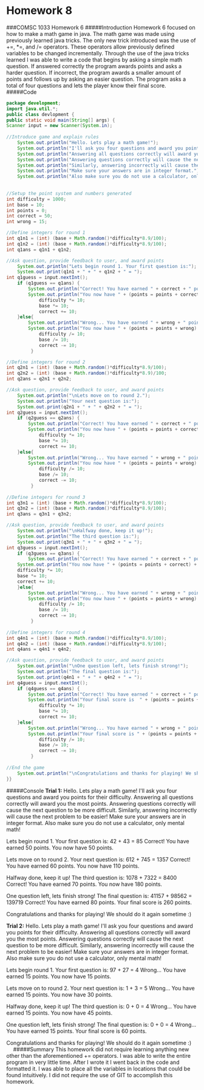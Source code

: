# Homework 8

###COMSC 1033 Homework 6
#####Introduction
	Homework 6 focused on how to make a math game in java. The math game was made using previously learned java
	tricks. The only new trick introduced was the use of +=, *=, and /= operators. These operators allow 
	previously defined variables to be changed incrementally. Through the use of the java tricks learned I was
	able to write a code that begins by asking a simple math question. If answered correctly the program awards
	points and asks a harder question. If incorrect, the program awards a smaller amount of points and follows 
	up by asking an easier question. The program asks a total of four questions and lets the player know their 
	final score.
#####Code
```java
package development;
import java.util.*;
public class devlopment {
public static void main(String[] args) {
Scanner input = new Scanner(System.in);
	
//Introduce game and explain rules	
	System.out.println("Hello. Lets play a math game!");
	System.out.println("I'll ask you four questions and award you points for their difficulty.");
	System.out.println("Answering all questions correctly will award you the most points.");
	System.out.println("Answering questions correctly will cause the next question to be more difficult.");
	System.out.println("Similarly, answering incorrectly will cause the next problem to be easier!");
	System.out.println("Make sure your answers are in integer format.");
	System.out.println("Also make sure you do not use a calculator, only mental math!\n");
	
	
//Setup the point system and numbers generated
int difficulty = 1000;
int base = 10;
int points = 0;
int correct = 50;
int wrong = 15;

//Define integers for round 1
int q1n1 = (int) (base + Math.random()*difficulty*8.9/100);
int q1n2 = (int) (base + Math.random()*difficulty*8.9/100);
int q1ans = q1n1 + q1n2;

//Ask question, provide feedback to user, and award points
	System.out.println("Lets begin round 1. Your first question is:");
	System.out.print(q1n1 + " + " + q1n2 + " = ");
int q1guess = input.nextInt();
	if (q1guess == q1ans) {
		System.out.println("Correct! You have earned " + correct + " points.");
		System.out.println("You now have " + (points = points + correct) + " points.");
			difficulty *= 10;
			base *= 10;
			correct += 10;
	}else{
		System.out.println("Wrong... You have earned " + wrong + " points.");
		System.out.println("You now have " + (points = points + wrong) + " points.");
			difficulty /= 10;
			base /= 10;
			correct -= 10;
		 }

//Define integers for round 2
int q2n1 = (int) (base + Math.random()*difficulty*8.9/100);
int q2n2 = (int) (base + Math.random()*difficulty*8.9)/100;
int q2ans = q2n1 + q2n2;

//Ask question, provide feedback to user, and award points
	System.out.println("\nLets move on to round 2.");
	System.out.println("Your next question is:");
	System.out.print(q2n1 + " + " + q2n2 + " = ");
int q2guess = input.nextInt();
	if (q2guess == q2ans) {
		System.out.println("Correct! You have earned " + correct + " points.");
		System.out.println("You now have " + (points = points + correct) + " points.");
			difficulty *= 10;
			base *= 10;
			correct += 10;
	}else{
		System.out.println("Wrong... You have earned " + wrong + " points.");
		System.out.println("You now have " + (points = points + wrong) + " points.");
			difficulty /= 10;
			base /= 10;
			correct -= 10;
		 }
		 
//Define integers for round 3
int q3n1 = (int) (base + Math.random()*difficulty*8.9/100);
int q3n2 = (int) (base + Math.random()*difficulty*8.9/100);
int q3ans = q3n1 + q3n2;

//Ask question, provide feedback to user, and award points
	System.out.println("\nHalfway done, keep it up!");
	System.out.println("The third question is:");
	System.out.print(q3n1 + " + " + q3n2 + " = ");
int q3guess = input.nextInt();
	if (q3guess == q3ans) {
		System.out.println("Correct! You have earned " + correct + " points.");
	System.out.println("You now have " + (points = points + correct) + " points.");
	difficulty *= 10;
	base *= 10;
	correct += 10;
	}else{
		System.out.println("Wrong... You have earned " + wrong + " points.");
		System.out.println("You now have " + (points = points + wrong) + " points.");
			difficulty /= 10;
			base /= 10;
			correct -= 10;
		 }
	
//Define integers for round 4	
int q4n1 = (int) (base + Math.random()*difficulty*8.9/100);
int q4n2 = (int) (base + Math.random()*difficulty*8.9/100);
int q4ans = q4n1 + q4n2;

//Ask question, provide feedback to user, and award points
	System.out.println("\nOne question left, lets finish strong!");
	System.out.println("The final question is:");
	System.out.print(q4n1 + " + " + q4n2 + " = ");
int q4guess = input.nextInt();
	if (q4guess == q4ans) {
		System.out.println("Correct! You have earned " + correct + " points.");
		System.out.println("Your final score is  " + (points = points + correct) + " points.");
			difficulty *= 10;
			base *= 10;
			correct += 10;
	}else{
		System.out.println("Wrong... You have earned " + wrong + " points.");
		System.out.println("Your final score is " + (points = points + wrong) + " points.");
			difficulty /= 10;
			base /= 10;
			correct -= 10;
		 }	
		 
//End the game
	System.out.println("\nCongratulations and thanks for playing! We should do it again sometime :)");
}}
```

#####Console
**Trial 1:**
Hello. Lets play a math game!
I'll ask you four questions and award you points for their difficulty.
Answering all questions correctly will award you the most points.
Answering questions correctly will cause the next question to be more difficult.
Similarly, answering incorrectly will cause the next problem to be easier!
Make sure your answers are in integer format.
Also make sure you do not use a calculator, only mental math!

Lets begin round 1. Your first question is:
42 + 43 = 85
Correct! You have earned 50 points.
You now have 50 points.

Lets move on to round 2.
Your next question is:
612 + 745 = 1357
Correct! You have earned 60 points.
You now have 110 points.

Halfway done, keep it up!
The third question is:
1078 + 7322 = 8400
Correct! You have earned 70 points.
You now have 180 points.

One question left, lets finish strong!
The final question is:
41157 + 98562 = 139719
Correct! You have earned 80 points.
Your final score is  260 points.

Congratulations and thanks for playing! We should do it again sometime :)


**Trial 2:**
Hello. Lets play a math game!
I'll ask you four questions and award you points for their difficulty.
Answering all questions correctly will award you the most points.
Answering questions correctly will cause the next question to be more difficult.
Similarly, answering incorrectly will cause the next problem to be easier!
Make sure your answers are in integer format.
Also make sure you do not use a calculator, only mental math!

Lets begin round 1. Your first question is:
97 + 27 = 4
Wrong... You have earned 15 points.
You now have 15 points.

Lets move on to round 2.
Your next question is:
1 + 3 = 5
Wrong... You have earned 15 points.
You now have 30 points.

Halfway done, keep it up!
The third question is:
0 + 0 = 4
Wrong... You have earned 15 points.
You now have 45 points.

One question left, lets finish strong!
The final question is:
0 + 0 = 4
Wrong... You have earned 15 points.
Your final score is 60 points.

Congratulations and thanks for playing! We should do it again sometime :)
 
#####Summary
	This homework did not require learning anything new other than the aforementioned += operators. I was
	able to write the entire program in very little time. After I wrote it I went back in the code and
	formatted it. I was able to place all the variables in locations that could be found intuitively. I 
	did not require the use of GIT to accomplish this homework.

